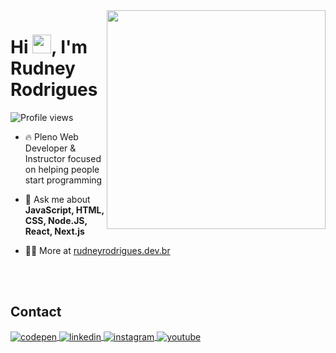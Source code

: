 <img align="right" src="https://raw.githubusercontent.com/gist/rudneyrodrigues/cefc999d3fe23c792d8185c3a4e3ec3c/raw/50340e804cc7da0d674502cba4a741829f582b1b/githubcard.svg" width="350" />

<h1 align="left">Hi <img src="https://raw.githubusercontent.com/kaueMarques/kaueMarques/master/hi.gif" height="30px">, I'm Rudney Rodrigues</h1>
<p align="left"> <img src="https://komarev.com/ghpvc/?username=rudneyrodrigues&color=yellow" alt="Profile views" /> </p>

- 🔥 Pleno Web Developer & Instructor focused on helping people start programming

- 💬 Ask me about **JavaScript, HTML, CSS, Node.JS, React, Next.js**

- 👨‍💻 More at [rudneyrodrigues.dev.br](https://rudneyrodrigues.dev.br)


<br><br>

## Contact

<p align="left">
<a href="https://codepen.io/rudneyrodrigues" target="_blank">
  <img align="center" src="https://img.shields.io/badge/-rudneyrodrigues-05122A?style=flat&logo=codepen" alt="codepen"/>
</a>
<a href="https://www.linkedin.com/in/rudneyrodrigues/" target="_blank">
  <img align="center" src="https://img.shields.io/badge/-rudneyrodrigues-05122A?style=flat&logo=linkedin" alt="linkedin"/>
</a>
<a href="https://instagram.com/rudney.rodrigues.3" target="_blank">
 <img align="center" src="https://img.shields.io/badge/-rudney.rodrigues.3-05122A?style=flat&logo=instagram" alt="instagram"/>
</a>
<a href="https://www.youtube.com/@rudneyrodrigues" target="_blank">
 <img align="center" src="https://img.shields.io/badge/-rudneyrodrigues-05122A?style=flat&logo=youtube" alt="youtube"/>
</a>
</p>
